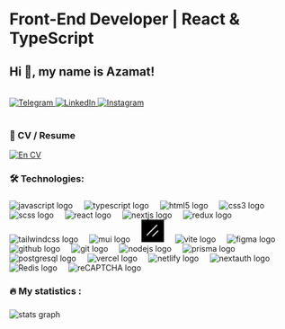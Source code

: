 <div align="start">
  <h1> Front-End Developer | React & TypeScript</h1>
  <h2>Hi 👋, my name is Azamat!</h2>
  

  <br/>

  <div>
    <a href="https://t.me/NKernel" target="_blank">
      <img src="https://img.shields.io/badge/Telegram-2CA5E0?style=for-the-badge&logo=telegram&logoColor=white" alt="Telegram" />
    </a>
    <a href="https://www.linkedin.com/in/azamat-uzakov-6b4188348/" target="_blank">
      <img src="https://img.shields.io/badge/LinkedIn-0A66C2?style=for-the-badge&logo=linkedin&logoColor=white" alt="LinkedIn" />
    </a>
    <a href="https://www.instagram.com/18_.aza._1?igsh=czhuaW1lM2NvZ2Vw" target="_blank">
      <img src="https://img.shields.io/badge/Instagram-E4405F?style=for-the-badge&logo=instagram&logoColor=white" alt="Instagram" />
    </a>
  </div>
</div>
<br>


###


<h3 align="left">📄 CV / Resume</h3>

<div align="left">
  <a href="https://docs.google.com/document/d/1zUHIMtTrAuGWk_ZhViWfnevpw3LxN8M-f-2Kt4gkqjs/edit?usp=sharing" target="_blank">
    <img src="https://img.shields.io/badge/CV%20(En)-FF9800?style=for-the-badge&logo=adobeacrobatreader&logoColor=white" alt=" En CV" />
  </a>
</div>


###
###

<h3 align="left">🛠 Technologies:</h3>


###

<div align="left">
<!-- Языки программирования -->
<img src="https://cdn.jsdelivr.net/gh/devicons/devicon/icons/javascript/javascript-original.svg" height="40" alt="javascript logo" />
<img width="12" />
<img src="https://cdn.jsdelivr.net/gh/devicons/devicon/icons/typescript/typescript-original.svg" height="40" alt="typescript logo" />
<img width="12" />

<!-- Фронтенд-технологии -->
<img src="https://cdn.jsdelivr.net/gh/devicons/devicon/icons/html5/html5-original.svg" height="40" alt="html5 logo" />
<img width="12" />
<img src="https://cdn.jsdelivr.net/gh/devicons/devicon/icons/css3/css3-original.svg" height="40" alt="css3 logo" />
<img width="12" />
<img src="https://cdn.jsdelivr.net/gh/devicons/devicon/icons/sass/sass-original.svg" height="40" alt="scss logo" />
<img width="12" />


<!-- Фреймворки и библиотеки -->
<img src="https://cdn.jsdelivr.net/gh/devicons/devicon/icons/react/react-original.svg" height="40" alt="react logo" />
<img width="12" />
<img src="https://cdn.jsdelivr.net/gh/devicons/devicon/icons/nextjs/nextjs-original.svg" height="40" alt="nextjs logo" />
<img width="12" />
<img src="https://cdn.jsdelivr.net/gh/devicons/devicon/icons/redux/redux-original.svg" height="40" alt="redux logo" />
<img width="12" />

<!-- Стилизация -->
<img src="https://skillicons.dev/icons?i=tailwind" height="40" alt="tailwindcss logo" />
<img width="12" />

<img src="https://skillicons.dev/icons?i=mui" height="40" alt="mui logo" />
<img width="12" />

<img src="./publick/shadcn.png" height="40" alt="shadcn logo" />
<img width="12" />

<!-- Сборщики и инструменты -->
<img src="https://skillicons.dev/icons?i=vite" height="40" alt="vite logo" />
<img width="12" />

<!-- Здесь можно добавить UI-библиотеки, если они есть -->

<!-- Дизайн-инструменты -->
<img src="https://skillicons.dev/icons?i=figma" height="40" alt="figma logo" />
<img width="12" />

<!-- Контроль версий -->
<img src="https://skillicons.dev/icons?i=github" height="40" alt="github logo" />
<img width="12" />
<img src="https://skillicons.dev/icons?i=git" height="40" alt="git logo" />
<img width="12" />

<!-- Backend -->
<img src="https://skillicons.dev/icons?i=nodejs" height="40" alt="nodejs logo" />
<img width="12" />

<!-- ORM -->
<img src="https://skillicons.dev/icons?i=prisma" height="40" alt="prisma logo" />
<img width="12" />

<!-- Базы данных -->
<img src="https://skillicons.dev/icons?i=postgresql" height="40" alt="postgresql logo" />
<img width="12" />

<!-- Хостинг / деплой -->
<img src="./publick/vercel.ico" height="40" alt="vercel logo" />
<img width="12" /> 
<img src="https://www.vectorlogo.zone/logos/netlify/netlify-icon.svg" height="40" alt="netlify logo" />
<img width="12" />

<img src="https://next-auth.js.org/img/logo/logo-sm.png" height="40" alt="nextauth logo" />
<img width="12" /> 

  <img src="https://www.vectorlogo.zone/logos/redis/redis-icon.svg" height="40" alt="Redis logo" />
  <img width="12" /> 

  <img src="https://www.gstatic.com/recaptcha/api2/logo_48.png" height="40" alt="reCAPTCHA logo" />

</div>

###
###

<h3 align="left">🔥   My statistics :</h3>

###




###

<div align="left">
<img  src="https://github-readme-stats.vercel.app/api?username=AzamatUzakov&show_icons=true&theme=dracula" height="150" alt="stats graph" />


</div>

###
